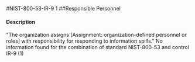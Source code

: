 #NIST-800-53-IR-9 1
##Responsible Personnel
#### Description
"The organization assigns [Assignment: organization-defined personnel or roles] with responsibility for responding to information spills."
No information found for the combination of standard NIST-800-53 and control IR-9 (1)
